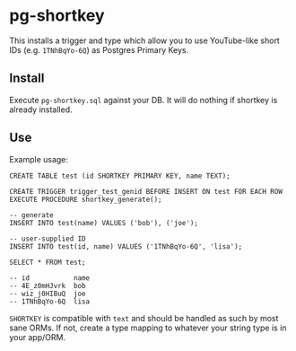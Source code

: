 # pg-shortkey

This installs a trigger and type which allow you to use YouTube-like short IDs (e.g. `1TNhBqYo-6Q`) as Postgres Primary Keys.

## Install

Execute `pg-shortkey.sql` against your DB. It will do nothing if shortkey is already installed.

## Use

Example usage:

```pgsql
CREATE TABLE test (id SHORTKEY PRIMARY KEY, name TEXT);

CREATE TRIGGER trigger_test_genid BEFORE INSERT ON test FOR EACH ROW EXECUTE PROCEDURE shortkey_generate();

-- generate
INSERT INTO test(name) VALUES ('bob'), ('joe');

-- user-supplied ID
INSERT INTO test(id, name) VALUES ('1TNhBqYo-6Q', 'lisa');

SELECT * FROM test;

-- id           name
-- 4E_z0mHJvrk  bob
-- wiz_j0HIBuQ  joe
-- 1TNhBqYo-6Q  lisa
```

`SHORTKEY` is compatible with `text` and should be handled as such by most sane ORMs. If not, create a type mapping to whatever your string type is in your app/ORM.
